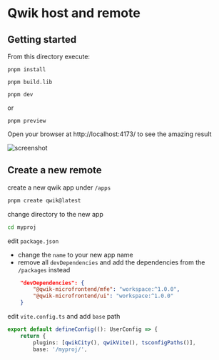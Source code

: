 # Qwik host and remote

## Getting started

From this directory execute:

```shell
pnpm install
```

```shell
pnpm build.lib
```

```shell
pnpm dev
```

or

```shell
pnpm preview
```

Open your browser at http://localhost:4173/ to see the amazing result

![screenshot](docs/screenshot.png)


## Create a new remote

create a new qwik app under `/apps`
```sh
pnpm create qwik@latest
````

change directory to the new app
```sh
cd myproj
```

edit `package.json`
- change the `name` to your new app name
- remove all `devDependencies` and add the dependencies from the `/packages` instead
```json
	"devDependencies": {
		"@qwik-microfrontend/mfe": "workspace:^1.0.0",
		"@qwik-microfrontend/ui": "workspace:^1.0.0"
	}
```

edit `vite.config.ts` and add `base` path
```ts
export default defineConfig((): UserConfig => {
	return {
		plugins: [qwikCity(), qwikVite(), tsconfigPaths()],
		base: '/myproj/',
```